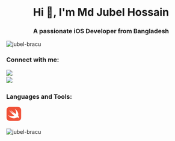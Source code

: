 
<h1 align="center">Hi 👋, I'm Md Jubel Hossain</h1>
<h3 align="center">A passionate iOS Developer from Bangladesh</h3>

<p align="left"> <img src="https://komarev.com/ghpvc/?username=jubel-bracu&label=Profile%20views&color=0e75b6&style=flat" alt="jubel-bracu" /> </p>

<h3 align="left">Connect with me:</h3>
<p align="left">
</p>

<a href="https://www.linkedin.com/in/jubelhossain/">
    <img height="50" src="https://cdn2.iconfinder.com/data/icons/social-icon-3/512/social_style_3_in-306.png"/>
</a>
</br>
<img src="https://github-readme-stats.vercel.app/api?username=Jubel-BRACU&show_icons=true"/>

<h3 align="left">Languages and Tools:</h3>

<p align="left"> <a href="https://developer.apple.com/swift/" target="_blank" rel="noreferrer"> <img src="https://raw.githubusercontent.com/devicons/devicon/master/icons/swift/swift-original.svg" alt="swift" width="40" height="40"/> </a> </p>
<p><img align="center" src="https://github-readme-stats.vercel.app/api/top-langs?username=jubel-bracu&show_icons=true&locale=en&layout=compact" alt="jubel-bracu" /></p>

